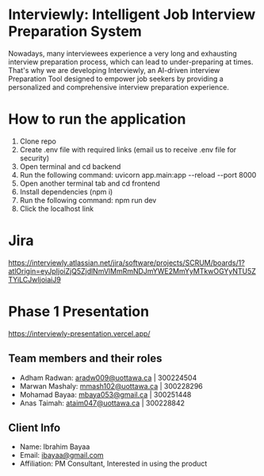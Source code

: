 # Interviewly: Intelligent Job Interview Preparation System

Nowadays, many interviewees experience a very long and exhausting interview preparation process, which can lead to under-preparing at times. That's why we are developing Interviewly, an AI-driven interview Preparation Tool designed to empower job seekers by providing a personalized and comprehensive interview preparation experience.

# How to run the application
1. Clone repo
2. Create .env file with required links (email us to receive .env file for security)
3. Open terminal and cd backend
4. Run the following command: uvicorn app.main:app --reload --port 8000
5. Open another terminal tab and cd frontend
6. Install dependencies (npm i)
7. Run the following command: npm run dev
8. Click the localhost link

# Jira
https://interviewly.atlassian.net/jira/software/projects/SCRUM/boards/1?atlOrigin=eyJpIjoiZjQ5ZjdlNmVlMmRmNDJmYWE2MmYyMTkwOGYyNTU5ZTYiLCJwIjoiaiJ9 

# Phase 1 Presentation
https://interviewly-presentation.vercel.app/ 

## Team members and their roles

* Adham Radwan: aradw009@uottawa.ca | 300224504
* Marwan Mashaly: mmash102@uottawa.ca | 300228296
* Mohamad Bayaa: mbaya053@gmail.ca | 300251448
* Anas Taimah: ataim047@uottawa.ca | 300228842

## Client Info

* Name: Ibrahim Bayaa
* Email: ibayaa@gmail.com
* Affiliation: PM Consultant, Interested in using the product
